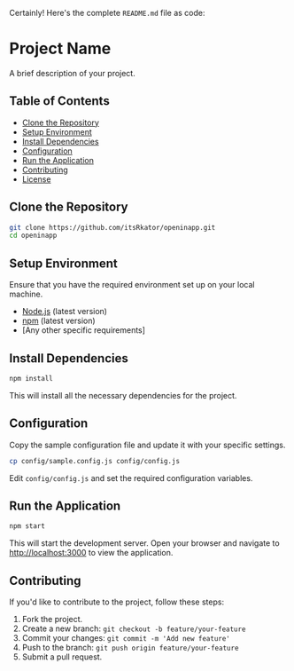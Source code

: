 Certainly! Here's the complete `README.md` file as code:

# Project Name

A brief description of your project.

## Table of Contents

- [Clone the Repository](#clone-the-repository)
- [Setup Environment](#setup-environment)
- [Install Dependencies](#install-dependencies)
- [Configuration](#configuration)
- [Run the Application](#run-the-application)
- [Contributing](#contributing)
- [License](#license)

## Clone the Repository

```bash
git clone https://github.com/itsRkator/openinapp.git
cd openinapp
```


## Setup Environment

Ensure that you have the required environment set up on your local machine.

- [Node.js](https://nodejs.org/) (latest version)
- [npm](https://www.npmjs.com/) (latest version)
- [Any other specific requirements]

## Install Dependencies

```bash
npm install
```

This will install all the necessary dependencies for the project.

## Configuration

Copy the sample configuration file and update it with your specific settings.

```bash
cp config/sample.config.js config/config.js
```

Edit `config/config.js` and set the required configuration variables.

## Run the Application

```bash
npm start
```

This will start the development server. Open your browser and navigate to [http://localhost:3000](http://localhost:3000) to view the application.

## Contributing

If you'd like to contribute to the project, follow these steps:

1. Fork the project.
2. Create a new branch: `git checkout -b feature/your-feature`
3. Commit your changes: `git commit -m 'Add new feature'`
4. Push to the branch: `git push origin feature/your-feature`
5. Submit a pull request.

```
